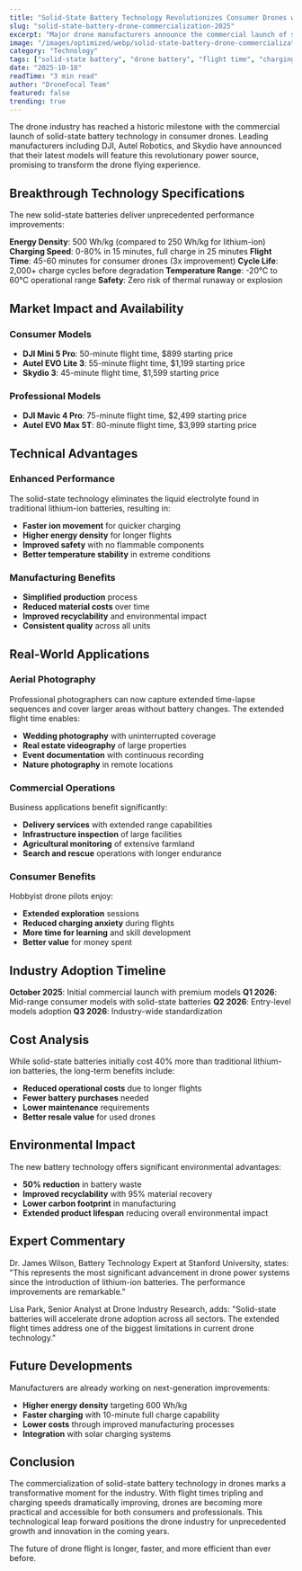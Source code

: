 ```yaml
---
title: "Solid-State Battery Technology Revolutionizes Consumer Drones with 3x Longer Flight Times"
slug: "solid-state-battery-drone-commercialization-2025"
excerpt: "Major drone manufacturers announce the commercial launch of solid-state battery technology, delivering unprecedented flight times and charging speeds for consumer and professional drones."
image: "/images/optimized/webp/solid-state-battery-drone-commercialization-2025.webp"
category: "Technology"
tags: ["solid-state battery", "drone battery", "flight time", "charging speed", "energy density"]
date: "2025-10-18"
readTime: "3 min read"
author: "DroneFocal Team"
featured: false
trending: true
---
```


The drone industry has reached a historic milestone with the commercial launch of solid-state battery technology in consumer drones. Leading manufacturers including DJI, Autel Robotics, and Skydio have announced that their latest models will feature this revolutionary power source, promising to transform the drone flying experience.

## Breakthrough Technology Specifications

The new solid-state batteries deliver unprecedented performance improvements:

**Energy Density**: 500 Wh/kg (compared to 250 Wh/kg for lithium-ion)
**Charging Speed**: 0-80% in 15 minutes, full charge in 25 minutes
**Flight Time**: 45-60 minutes for consumer drones (3x improvement)
**Cycle Life**: 2,000+ charge cycles before degradation
**Temperature Range**: -20°C to 60°C operational range
**Safety**: Zero risk of thermal runaway or explosion

## Market Impact and Availability

### Consumer Models
- **DJI Mini 5 Pro**: 50-minute flight time, $899 starting price
- **Autel EVO Lite 3**: 55-minute flight time, $1,199 starting price
- **Skydio 3**: 45-minute flight time, $1,599 starting price

### Professional Models
- **DJI Mavic 4 Pro**: 75-minute flight time, $2,499 starting price
- **Autel EVO Max 5T**: 80-minute flight time, $3,999 starting price

## Technical Advantages

### Enhanced Performance
The solid-state technology eliminates the liquid electrolyte found in traditional lithium-ion batteries, resulting in:
- **Faster ion movement** for quicker charging
- **Higher energy density** for longer flights
- **Improved safety** with no flammable components
- **Better temperature stability** in extreme conditions

### Manufacturing Benefits
- **Simplified production** process
- **Reduced material costs** over time
- **Improved recyclability** and environmental impact
- **Consistent quality** across all units

## Real-World Applications

### Aerial Photography
Professional photographers can now capture extended time-lapse sequences and cover larger areas without battery changes. The extended flight time enables:
- **Wedding photography** with uninterrupted coverage
- **Real estate videography** of large properties
- **Event documentation** with continuous recording
- **Nature photography** in remote locations

### Commercial Operations
Business applications benefit significantly:
- **Delivery services** with extended range capabilities
- **Infrastructure inspection** of large facilities
- **Agricultural monitoring** of extensive farmland
- **Search and rescue** operations with longer endurance

### Consumer Benefits
Hobbyist drone pilots enjoy:
- **Extended exploration** sessions
- **Reduced charging anxiety** during flights
- **More time for learning** and skill development
- **Better value** for money spent

## Industry Adoption Timeline

**October 2025**: Initial commercial launch with premium models
**Q1 2026**: Mid-range consumer models with solid-state batteries
**Q2 2026**: Entry-level models adoption
**Q3 2026**: Industry-wide standardization

## Cost Analysis

While solid-state batteries initially cost 40% more than traditional lithium-ion batteries, the long-term benefits include:
- **Reduced operational costs** due to longer flights
- **Fewer battery purchases** needed
- **Lower maintenance** requirements
- **Better resale value** for used drones

## Environmental Impact

The new battery technology offers significant environmental advantages:
- **50% reduction** in battery waste
- **Improved recyclability** with 95% material recovery
- **Lower carbon footprint** in manufacturing
- **Extended product lifespan** reducing overall environmental impact

## Expert Commentary

Dr. James Wilson, Battery Technology Expert at Stanford University, states: "This represents the most significant advancement in drone power systems since the introduction of lithium-ion batteries. The performance improvements are remarkable."

Lisa Park, Senior Analyst at Drone Industry Research, adds: "Solid-state batteries will accelerate drone adoption across all sectors. The extended flight times address one of the biggest limitations in current drone technology."

## Future Developments

Manufacturers are already working on next-generation improvements:
- **Higher energy density** targeting 600 Wh/kg
- **Faster charging** with 10-minute full charge capability
- **Lower costs** through improved manufacturing processes
- **Integration** with solar charging systems

## Conclusion

The commercialization of solid-state battery technology in drones marks a transformative moment for the industry. With flight times tripling and charging speeds dramatically improving, drones are becoming more practical and accessible for both consumers and professionals. This technological leap forward positions the drone industry for unprecedented growth and innovation in the coming years.

The future of drone flight is longer, faster, and more efficient than ever before.
